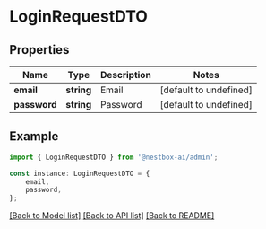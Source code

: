 # LoginRequestDTO


## Properties

Name | Type | Description | Notes
------------ | ------------- | ------------- | -------------
**email** | **string** | Email | [default to undefined]
**password** | **string** | Password | [default to undefined]

## Example

```typescript
import { LoginRequestDTO } from '@nestbox-ai/admin';

const instance: LoginRequestDTO = {
    email,
    password,
};
```

[[Back to Model list]](../README.md#documentation-for-models) [[Back to API list]](../README.md#documentation-for-api-endpoints) [[Back to README]](../README.md)
